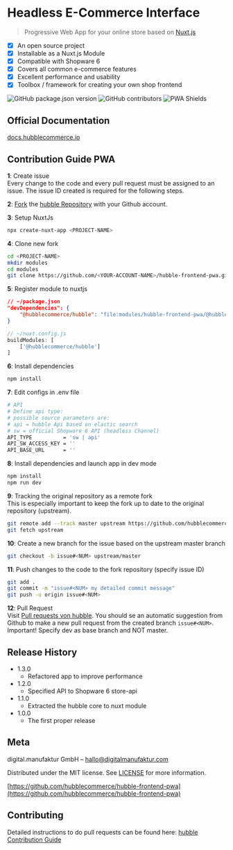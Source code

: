 # Headless E-Commerce Interface
> Progressive Web App for your online store based on [Nuxt.js](https://nuxtjs.org/)

- [x] An open source project
- [x] Installable as a Nuxt.js Module
- [x] Compatible with Shopware 6
- [x] Covers all common e-commerce features
- [x] Excellent performance and usability
- [x] Toolbox / framework for creating your own shop frontend

![GitHub package.json version](https://img.shields.io/npm/dm/@hubblecommerce/hubble)
![GitHub contributors](https://img.shields.io/github/contributors/hubblecommerce/hubble-frontend-pwa)
![PWA Shields](https://www.pwa-shields.com/1.0.0/series/classic/solid/gray.svg)

## Official Documentation

[docs.hubblecommerce.io](https://docs.hubblecommerce.io/)

## Contribution Guide PWA

**1**: Create issue <br>
Every change to the code and every pull request must be assigned to an issue.
The issue ID created is required for the following steps.

**2**: [Fork](https://docs.github.com/en/free-pro-team@latest/github/getting-started-with-github/fork-a-repo)
the [hubble Repository](https://github.com/hubblecommerce/hubble-frontend-pwa) with your Github account.

**3**: Setup NuxtJs
``` bash
npx create-nuxt-app <PROJECT-NAME>
```

**4**: Clone new fork
``` bash
cd <PROJECT-NAME>
mkdir modules
cd modules
git clone https://github.com/<YOUR-ACCOUNT-NAME>/hubble-frontend-pwa.git
```

**5**: Register module to nuxtjs
``` json
// ~/package.json
"devDependencies": { 
    "@hubblecommerce/hubble": "file:modules/hubble-frontend-pwa/@hubblecommerce/hubble"
}
```

``` js
// ~/nuxt.config.js
buildModules: [
    ['@hubblecommerce/hubble']
]
```

**6**: Install dependencies
``` bash
npm install
```

**7**: Edit configs in .env file
```sh
# API
# Define api type:
# possible source parameters are:
# api = hubble Api based on elastic search
# sw = official Shopware 6 API (headless Channel)
API_TYPE          = 'sw | api'
API_SW_ACCESS_KEY = ''
API_BASE_URL      = ''
```

**8**: Install dependencies and launch app in dev mode 
``` bash
npm install
npm run dev
```

**9**: Tracking the original repository as a remote fork <br>
This is especially important to keep the fork up to date to the original repository (upstream).
 ``` bash
git remote add --track master upstream https://github.com/hubblecommerce/hubble-frontend-pwa.git
git fetch upstream
 ```

**10**: Create a new branch for the issue based on the upstream master branch
``` bash
git checkout -b issue#<NUM> upstream/master
```

**11**: Push changes to the code to the fork repository (specify issue ID)
``` bash
git add .
git commit -m "issue#<NUM> my detailed commit message"
git push -u origin issue#<NUM>
```

**12**: Pull Request <br>
Visit [Pull requests von hubble](https://github.com/hubblecommerce/hubble-frontend-pwa/pulls).
You should se an automatic suggestion from Github to make a new pull request from the created branch `issue#<NUM>`. <br>
Important! Specify dev as base branch and NOT master.

## Release History
* 1.3.0
    * Refactored app to improve performance
* 1.2.0
    * Specified API to Shopware 6 store-api
* 1.1.0
    * Extracted the hubble core to nuxt module
* 1.0.0
    * The first proper release

## Meta

digital.manufaktur GmbH – hallo@digitalmanufaktur.com

Distributed under the MIT license. See [LICENSE](https://github.com/hubblecommerce/hubble-frontend-pwa/blob/master/LICENSE.txt) for more information.

[https://github.com/hubblecommerce/hubble-frontend-pwa](https://github.com/hubblecommerce/hubble-frontend-pwa)

## Contributing

Detailed instructions to do pull requests can be found here:
[hubble Contribution Guide](https://docs.hubblecommerce.io/pwa/contribution/contributionpwa.html)

